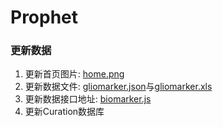 # Prophet

### 更新数据
1. 更新首页图片: [home.png](./src/assets/home.png)
2. 更新数据文件: [gliomarker.json](./public/static/gliomarker.json)与[gliomarker.xls](./public/static/gliomarker.xls)
3. 更新数据接口地址: [biomarker.js](./src/api/biomarker.js)
4. 更新Curation数据库